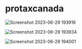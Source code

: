 # protaxcanada

![Screenshot 2023-06-29 193916](https://github.com/shamandeep81/protaxcanada/assets/126194905/5b242292-c09a-4f3e-8883-4ab74425675e)

![Screenshot 2023-06-29 193934](https://github.com/shamandeep81/protaxcanada/assets/126194905/582d2e27-ece2-44fd-95ba-163bb6643c35)

![Screenshot 2023-06-29 194001](https://github.com/shamandeep81/protaxcanada/assets/126194905/70550407-c90b-4abf-b519-7ce5b2d76db3)


